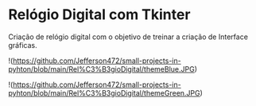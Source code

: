 # Relógio Digital com Tkinter
 Criação de relógio digital com o objetivo de treinar a criação de Interface gráficas.

 
!(https://github.com/Jefferson472/small-projects-in-pyhton/blob/main/Rel%C3%B3gioDigital/themeBlue.JPG)

!(https://github.com/Jefferson472/small-projects-in-pyhton/blob/main/Rel%C3%B3gioDigital/themeGreen.JPG)